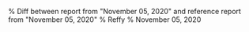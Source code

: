 % Diff between report from "November 05, 2020" and reference report from "November 05, 2020"
% Reffy
% November 05, 2020

